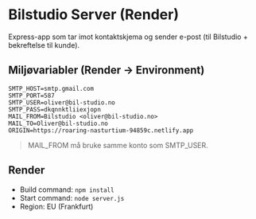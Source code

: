 # Bilstudio Server (Render)

Express-app som tar imot kontaktskjema og sender e-post (til Bilstudio + bekreftelse til kunde).

## Miljøvariabler (Render → Environment)

```
SMTP_HOST=smtp.gmail.com
SMTP_PORT=587
SMTP_USER=oliver@bil-studio.no
SMTP_PASS=dkqnnktliiexjopn
MAIL_FROM=Bilstudio <oliver@bil-studio.no>
MAIL_TO=Oliver@bil-studio.no
ORIGIN=https://roaring-nasturtium-94859c.netlify.app
```

> MAIL_FROM må bruke samme konto som SMTP_USER.

## Render

- Build command: `npm install`
- Start command: `node server.js`
- Region: EU (Frankfurt)
